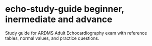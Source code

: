 #  echo-study-guide beginner, inermediate and advance
Study guide for ARDMS Adult Echocardiography exam with reference tables, normal values, and practice questions.
